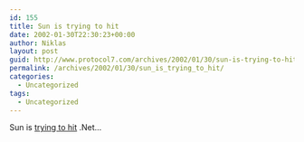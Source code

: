 ```yaml
---
id: 155
title: Sun is trying to hit
date: 2002-01-30T22:30:23+00:00
author: Niklas
layout: post
guid: http://www.protocol7.com/archives/2002/01/30/sun-is-trying-to-hit/
permalink: /archives/2002/01/30/sun_is_trying_to_hit/
categories:
  - Uncategorized
tags:
  - Uncategorized
---
```

<div class='microid-91d846492cee17d818297b11a64f1ea9872186f8'>
  <p>
    Sun is <a href="http://www.theregister.co.uk/content/4/23879.html">trying to hit</a> .Net&#8230;
  </p>
</div>